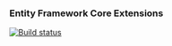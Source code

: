 ### Entity Framework Core Extensions


[![Build status](https://ci.appveyor.com/api/projects/status/a6x2uvpyvkoti7ko?svg=true)](https://ci.appveyor.com/project/sped-mobi/entityframeworkcore-design-extensions)








